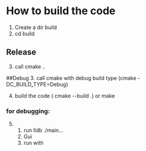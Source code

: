 # How to build the code
1. Create a dir build
2. cd build

## Release
3. call cmake ..

##Debug
3. call cmake with debug build type (cmake -DC_BUILD_TYPE=Debug)

4. build the code ( cmake --build .) or make <taget name>


### for debugging:
5. 
    1. run lldb ./main...
    2. Gui
    3. run with <arg1> <arg2>
